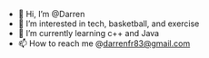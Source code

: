- 👋 Hi, I’m @Darren
- 👀 I’m interested in tech, basketball, and exercise
- 🌱 I’m currently learning c++ and Java
- 📫 How to reach me @darrenfr83@gmail.com

<!---
Darrenf040/Darrenf040 is a ✨ special ✨ repository because its `README.md` (this file) appears on your GitHub profile.
You can click the Preview link to take a look at your changes.
--->
